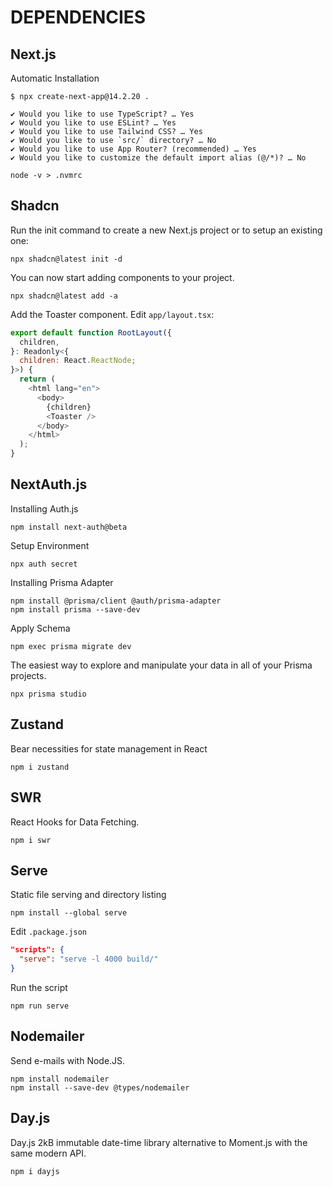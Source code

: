 # DEPENDENCIES

## Next.js

Automatic Installation

```shell
$ npx create-next-app@14.2.20 .

✔ Would you like to use TypeScript? … Yes
✔ Would you like to use ESLint? … Yes
✔ Would you like to use Tailwind CSS? … Yes
✔ Would you like to use `src/` directory? … No
✔ Would you like to use App Router? (recommended) … Yes
✔ Would you like to customize the default import alias (@/*)? … No
```

```shell
node -v > .nvmrc
```

## Shadcn

Run the init command to create a new Next.js project or to setup an existing one:

```shell
npx shadcn@latest init -d
```

You can now start adding components to your project.

```shell
npx shadcn@latest add -a
```

Add the Toaster component. Edit `app/layout.tsx`:

```javascript
export default function RootLayout({
  children,
}: Readonly<{
  children: React.ReactNode;
}>) {
  return (
    <html lang="en">
      <body>
        {children}
        <Toaster />
      </body>
    </html>
  );
}
```

## NextAuth.js

Installing Auth.js

```shell
npm install next-auth@beta
```

Setup Environment

```shell
npx auth secret
```

Installing Prisma Adapter

```shell
npm install @prisma/client @auth/prisma-adapter
npm install prisma --save-dev
```

Apply Schema

```shell
npm exec prisma migrate dev
```

The easiest way to explore and manipulate your data in all of your Prisma projects.

```shell
npx prisma studio
```

## Zustand

Bear necessities for state management in React

```shell
npm i zustand
```

## SWR

React Hooks for Data Fetching.

```shell
npm i swr
```

## Serve

Static file serving and directory listing

```shell
npm install --global serve
```

Edit `.package.json`

```json
"scripts": {
  "serve": "serve -l 4000 build/"
}
```

Run the script

```shell
npm run serve
```

## Nodemailer

Send e-mails with Node.JS.

```shell
npm install nodemailer
npm install --save-dev @types/nodemailer
```

## Day.js

Day.js 2kB immutable date-time library alternative to Moment.js with the same modern API.

```shell
npm i dayjs
```
